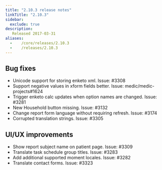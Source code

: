 ```yaml
---
title: "2.10.3 release notes"
linkTitle: "2.10.3"
sidebar:
  exclude: true
description:
   Released 2017-03-31
aliases:
  -    /core/releases/2.10.3
  -    /releases/2.10.3
---
```


## Bug fixes

- Unicode support for storing enketo xml. Issue: #3308
- Support negative values in xform fields better. Issue: medic/medic-projects#1624
- Trigger enketo calc updates when option names are changed. Issue: #3281
- New Household button missing. Issue: #3132
- Change report form language without requiring refresh. Issue: #3174
- Corrupted translation strings. Issue: #3305

## UI/UX improvements

- Show report subject name on patient page. Issue: #3309
- Translate task schedule group titles. Issue: #3283
- Add additional supported moment locales. Issue: #3282
- Translate contact forms. Issue: #3323
